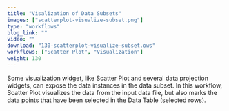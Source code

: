 ```yaml
---
title: "Visalization of Data Subsets"
images: ["scatterplot-visualize-subset.png"]
type: "workflows"
blog_link: ""
video: ""
download: "130-scatterplot-visualize-subset.ows"
workflows: ["Scatter Plot", "Visualization"]
weight: 130
---
```


Some visualization widget, like Scatter Plot and several data projection widgets, can expose the data instances in the data subset. In this workflow, Scatter Plot visualizes the data from the input data file, but also marks the data points that have been selected in the Data Table (selected rows).
